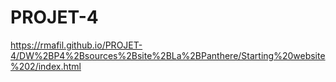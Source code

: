# PROJET-4


https://rmafil.github.io/PROJET-4/DW%2BP4%2Bsources%2Bsite%2BLa%2BPanthere/Starting%20website%202/index.html
